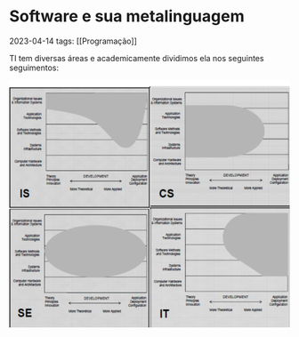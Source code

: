 # Software e sua metalinguagem
2023-04-14
tags: [[Programação]]

TI tem diversas áreas e academicamente dividimos ela nos seguintes seguimentos:

![](../../img/Screenshot%20from%202023-09-26%2012-20-55%201.png)



